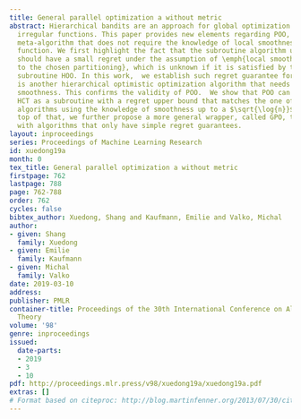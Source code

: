 ```yaml
---
title: General parallel optimization a without metric
abstract: Hierarchical bandits are an approach for global optimization of \emph{extremely}
  irregular functions. This paper provides new elements regarding POO, an adaptive
  meta-algorithm that does not require the knowledge of local smoothness of the target
  function. We first highlight the fact that the subroutine algorithm used in POO
  should have a small regret under the assumption of \emph{local smoothness with respect
  to the chosen partitioning}, which is unknown if it is satisfied by the standard
  subroutine HOO. In this work,  we establish such regret guarantee for HCT, which
  is another hierarchical optimistic optimization algorithm that needs to know the
  smoothness. This confirms the validity of POO.  We show that POO can be used with
  HCT as a subroutine with a regret upper bound that matches the one of best-known
  algorithms using the knowledge of smoothness up to a $\sqrt{\log{n}}$ factor. On
  top of that, we further propose a more general wrapper, called GPO, that can cope
  with algorithms that only have simple regret guarantees.
layout: inproceedings
series: Proceedings of Machine Learning Research
id: xuedong19a
month: 0
tex_title: General parallel optimization a without metric
firstpage: 762
lastpage: 788
page: 762-788
order: 762
cycles: false
bibtex_author: Xuedong, Shang and Kaufmann, Emilie and Valko, Michal
author:
- given: Shang
  family: Xuedong
- given: Emilie
  family: Kaufmann
- given: Michal
  family: Valko
date: 2019-03-10
address: 
publisher: PMLR
container-title: Proceedings of the 30th International Conference on Algorithmic Learning
  Theory
volume: '98'
genre: inproceedings
issued:
  date-parts:
  - 2019
  - 3
  - 10
pdf: http://proceedings.mlr.press/v98/xuedong19a/xuedong19a.pdf
extras: []
# Format based on citeproc: http://blog.martinfenner.org/2013/07/30/citeproc-yaml-for-bibliographies/
---
```

